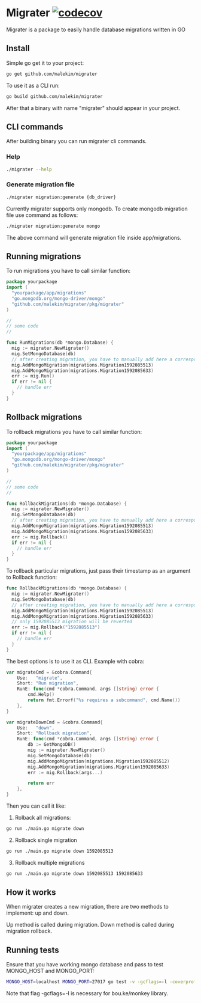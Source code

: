 # Migrater [![codecov](https://codecov.io/gh/malekim/migrater/branch/master/graph/badge.svg)](https://codecov.io/gh/malekim/migrater)
Migrater is a package to easily handle database migrations written in GO

## Install

Simple go get it to your project:
```bash
go get github.com/malekim/migrater
```

To use it as a CLI run:
```bash
go build github.com/malekim/migrater
```

After that a binary with name "migrater" should appear in your project.

## CLI commands

After building binary you can run migrater cli commands.

### Help

```bash
./migrater --help
```

### Generate migration file

```bash
./migrater migration:generate {db_driver}
```

Currently migrater supports only mongodb. To create mongodb migration file use command as follows:

```bash
./migrater migration:generate mongo
```

The above command will generate migration file inside app/migrations.

## Running migrations

To run migrations you have to call similar function:

```go
package yourpackage
import (
  "yourpackage/app/migrations"
  "go.mongodb.org/mongo-driver/mongo"
  "github.com/malekim/migrater/pkg/migrater"
)

//
// some code
//

func RunMigrations(db *mongo.Database) {
  mig := migrater.NewMigrater()
  mig.SetMongoDatabase(db)
  // after creating migration, you have to manually add here a corresponding file
  mig.AddMongoMigration(migrations.Migration1592085513)
  mig.AddMongoMigration(migrations.Migration1592085633)
  err := mig.Run()
  if err != nil {
    // handle err
  }
}
```

## Rollback migrations

To rollback migrations you have to call similar function:

```go
package yourpackage
import (
  "yourpackage/app/migrations"
  "go.mongodb.org/mongo-driver/mongo"
  "github.com/malekim/migrater/pkg/migrater"
)

//
// some code
//

func RollbackMigrations(db *mongo.Database) {
  mig := migrater.NewMigrater()
  mig.SetMongoDatabase(db)
  // after creating migration, you have to manually add here a corresponding file
  mig.AddMongoMigration(migrations.Migration1592085513)
  mig.AddMongoMigration(migrations.Migration1592085633)
  err := mig.Rollback()
  if err != nil {
    // handle err
  }
}
```

To rollback particular migrations, just pass their timestamp as an argument to Rollback function:

```go
func RollbackMigrations(db *mongo.Database) {
  mig := migrater.NewMigrater()
  mig.SetMongoDatabase(db)
  // after creating migration, you have to manually add here a corresponding file
  mig.AddMongoMigration(migrations.Migration1592085513)
  mig.AddMongoMigration(migrations.Migration1592085633)
  // only 1592085513 migration will be reverted
  err := mig.Rollback("1592085513")
  if err != nil {
    // handle err
  }
}
```

The best options is to use it as CLI. Example with cobra:

```go
var migrateCmd = &cobra.Command{
	Use:   "migrate",
	Short: "Run migration",
	RunE: func(cmd *cobra.Command, args []string) error {
		cmd.Help()
		return fmt.Errorf("%s requires a subcommand", cmd.Name())
	},
}

var migrateDownCmd = &cobra.Command{
	Use:   "down",
	Short: "Rollback migration",
	RunE: func(cmd *cobra.Command, args []string) error {
		db := GetMongoDB()
		mig := migrater.NewMigrater()
		mig.SetMongoDatabase(db)
		mig.AddMongoMigration(migrations.Migration1592085512)
		mig.AddMongoMigration(migrations.Migration1592085633)
		err := mig.Rollback(args...)

		return err
	},
}
```

Then you can call it like:

1. Rolback all migrations:
```bash
go run ./main.go migrate down
```

2. Rollback single migration
```bash
go run ./main.go migrate down 1592085513
```

3. Rollback multiple migrations
```bash
go run ./main.go migrate down 1592085513 1592085633
```

## How it works

When migrater creates a new migration, there are two methods to implement: up and down.

Up method is called during migration. Down method is called during migration rollback.

## Running tests

Ensure that you have working mongo database and pass to test MONGO_HOST and MONGO_PORT:
```bash
MONGO_HOST=localhost MONGO_PORT=27017 go test -v -gcflags=-l -coverprofile=coverage.txt -covermode=atomic ./... &&  go tool cover -html=coverage.txt
```

Note that flag -gcflags=-l is necessary for bou.ke/monkey library.